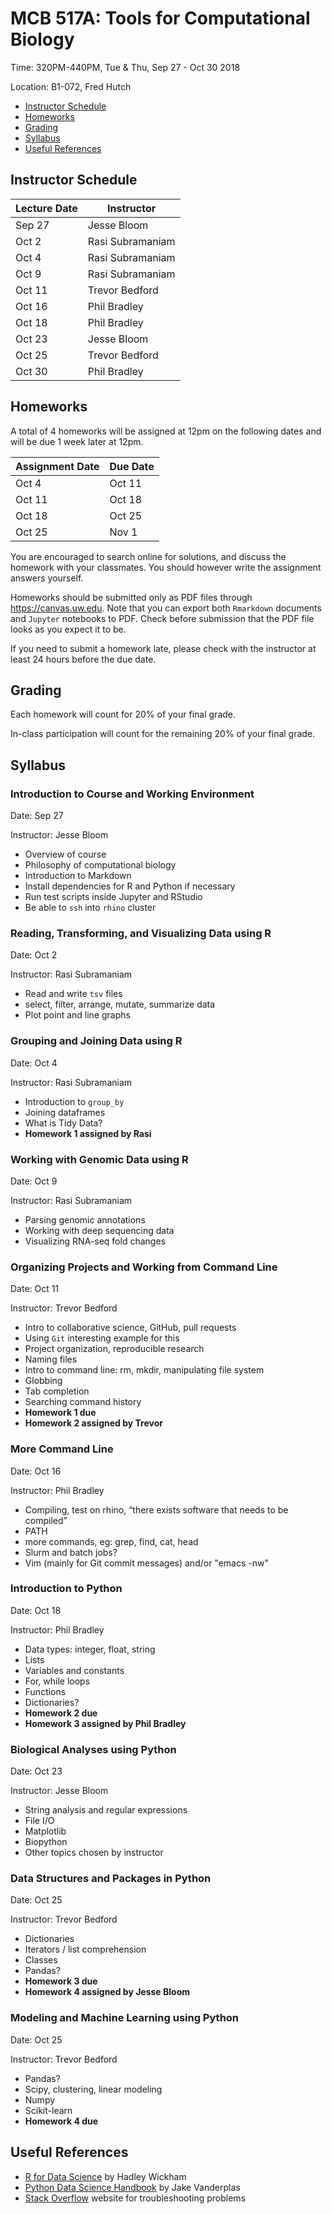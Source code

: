 # MCB 517A: Tools for Computational Biology

Time: 320PM-440PM, Tue & Thu, Sep 27 - Oct 30 2018

Location: B1-072, Fred Hutch

  * [Instructor Schedule](#instructor-schedule)
  * [Homeworks](#homeworks)
  * [Grading](#grading)
  * [Syllabus](#syllabus)
  * [Useful References](#references)

## Instructor Schedule

| Lecture Date | Instructor       |
|--------------|------------------|
| Sep 27       | Jesse Bloom      |
| Oct 2        | Rasi Subramaniam |
| Oct 4        | Rasi Subramaniam |
| Oct 9        | Rasi Subramaniam |
| Oct 11       | Trevor Bedford   |
| Oct 16       | Phil Bradley     |
| Oct 18       | Phil Bradley     |
| Oct 23       | Jesse Bloom      |
| Oct 25       | Trevor Bedford   |
| Oct 30       | Phil Bradley     |

## Homeworks 

A total of 4 homeworks will be assigned at 12pm on the following dates and will be due 1 week later at 12pm.

| Assignment Date | Due Date |
|-----------------|----------|
| Oct 4           | Oct 11   |
| Oct 11          | Oct 18   |
| Oct 18          | Oct 25   |
| Oct 25          | Nov 1    |

You are encouraged to search online for solutions, and discuss the homework with your classmates. You should however write the assignment answers yourself.

Homeworks should be submitted only as PDF files through <https://canvas.uw.edu>. Note that you can export both `Rmarkdown` documents and `Jupyter` notebooks to PDF. Check before submission that the PDF file looks as you expect it to be.

If you need to submit a homework late, please check with the instructor at least 24 hours before the due date.

## Grading

Each homework will count for 20% of your final grade.

In-class participation will count for the remaining 20% of your final grade.


## Syllabus


### Introduction to Course and Working Environment

Date: Sep 27

Instructor: Jesse Bloom

* Overview of course
* Philosophy of computational biology
* Introduction to Markdown
* Install dependencies for R and Python if necessary
* Run test scripts inside Jupyter and RStudio
* Be able to `ssh` into `rhino` cluster


### Reading, Transforming, and Visualizing Data using R

Date: Oct 2

Instructor: Rasi Subramaniam        

* Read and write `tsv` files
* select, filter, arrange, mutate, summarize data
* Plot point and line graphs


### Grouping and Joining Data using R

Date: Oct 4

Instructor: Rasi Subramaniam        

* Introduction to `group_by`
* Joining dataframes
* What is Tidy Data?
* **Homework 1 assigned by Rasi**


### Working with Genomic Data using R

Date: Oct 9

Instructor: Rasi Subramaniam        

* Parsing genomic annotations
* Working with deep sequencing data
* Visualizing RNA-seq fold changes


### Organizing Projects and Working from Command Line

Date: Oct 11

Instructor: Trevor Bedford

* Intro to collaborative science, GitHub, pull requests
* Using `Git` interesting example for this
* Project organization, reproducible research
* Naming files 
* Intro to command line: rm, mkdir, manipulating file system
* Globbing
* Tab completion
* Searching command history
* **Homework 1 due**
* **Homework 2 assigned by Trevor**


### More Command Line

Date: Oct 16

Instructor: Phil Bradley

* Compiling, test on rhino, “there exists software that needs to be compiled”
* PATH
* more commands, eg: grep, find, cat, head
* Slurm and batch jobs?
* Vim (mainly for Git commit messages) and/or "emacs -nw"


### Introduction to Python

Date: Oct 18

Instructor: Phil Bradley

* Data types: integer, float, string
* Lists
* Variables and constants
* For, while loops
* Functions
* Dictionaries?
* **Homework 2 due**
* **Homework 3 assigned by Phil Bradley**


### Biological Analyses using Python

Date: Oct 23

Instructor: Jesse Bloom

* String analysis and regular expressions
* File I/O
* Matplotlib
* Biopython
* Other topics chosen by instructor


### Data Structures and Packages in Python

Date: Oct 25

Instructor: Trevor Bedford

* Dictionaries
* Iterators / list comprehension
* Classes
* Pandas?
* **Homework 3 due**
* **Homework 4 assigned by Jesse Bloom**


### Modeling and Machine Learning using Python

Date: Oct 25

Instructor: Trevor Bedford

* Pandas?
* Scipy, clustering, linear modeling
* Numpy
* Scikit-learn
* **Homework 4 due**


## Useful References

- [R for Data Science](http://r4ds.had.co.nz/) by Hadley Wickham
- [Python Data Science Handbook](https://jakevdp.github.io/PythonDataScienceHandbook/) by Jake Vanderplas
- [Stack Overflow](https://stackoverflow.com/) website for troubleshooting problems
